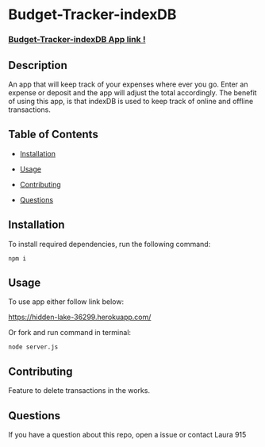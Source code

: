   # Budget-Tracker-indexDB

 ### [Budget-Tracker-indexDB App link !](https://hidden-lake-36299.herokuapp.com/)

 ## Description 
 An app that will keep track of your expenses where ever you go. Enter an expense or deposit and the app will adjust the total accordingly. The benefit of using this app, is that indexDB is used to keep track of online and offline transactions.   

  ## Table of Contents

  * [Installation](#installation)

  * [Usage](#usage)

  * [Contributing](#contributing)

  * [Questions](#questions)

  ## Installation
  To install required dependencies, run the following command:

  ```npm i```

  ## Usage
  To use app either follow link below:
  
  https://hidden-lake-36299.herokuapp.com/

  Or fork and run command in terminal:

  ```node server.js```
  
  ## Contributing
  Feature to delete transactions in the works.
  
  ## Questions
  If you have a question about this repo, open a issue or contact Laura 915 